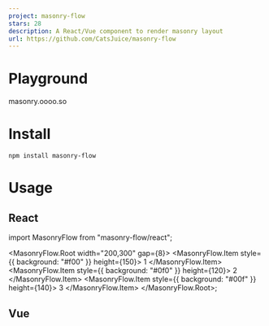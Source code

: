 ```yaml
---
project: masonry-flow
stars: 28
description: A React/Vue component to render masonry layout
url: https://github.com/CatsJuice/masonry-flow
---
```


Playground
==========

masonry.oooo.so

Install
=======

```
npm install masonry-flow
```

Usage
=====

React
-----

import MasonryFlow from "masonry-flow/react";

<MasonryFlow.Root width\="200,300" gap\={8}\>
  <MasonryFlow.Item style\={{ background: "#f00" }} height\={150}\>
    1
  </MasonryFlow.Item\>
  <MasonryFlow.Item style\={{ background: "#0f0" }} height\={120}\>
    2
  </MasonryFlow.Item\>
  <MasonryFlow.Item style\={{ background: "#00f" }} height\={140}\>
    3
  </MasonryFlow.Item\>
</MasonryFlow.Root\>;

Vue
---

<script setup>
import { MasonryFlowRoot, MasonryFlowItem } from "masonry-flow/vue";
</script\>

<template\>
  <masonry-flow-root :width\="\[200, 300\]" :gap\="8"\>
    <masonry-flow-item style\="background: #f00" :height\="150"\>
      1
    </masonry-flow-item\>
    <masonry-flow-item style\="background: #0f0" :height\="120"\>
      2
    </masonry-flow-item\>
    <masonry-flow-item style\="background: #00f" :height\="140"\>
      3
    </masonry-flow-item\>
  </masonry-flow-root\>
</template\>
